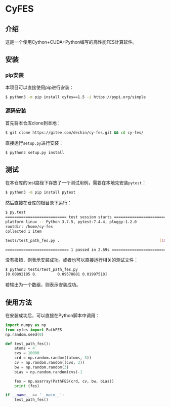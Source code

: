 # CyFES

## 介绍
这是一个使用Cython+CUDA+Python编写的高性能FES计算软件。

## 安装
### pip安装
本项目可以直接使用pip进行安装：
```bash
$ python3 -m pip install cyfes==1.5 -i https://pypi.org/simple
```

### 源码安装
首先将本仓库clone到本地：
```bash
$ git clone https://gitee.com/dechin/cy-fes.git && cd cy-fes/
```
直接运行`setup.py`进行安装：
```bash
$ python3 setup.py install
```

## 测试
在本仓库的test路径下存放了一个测试用例，需要在本地先安装`pytest`：
```bash
$ python3 -m pip install pytest
```
然后直接在仓库的根目录下运行：
```bash
$ py.test
=========================== test session starts ===========================
platform linux -- Python 3.7.5, pytest-7.4.4, pluggy-1.2.0
rootdir: /home/cy-fes
collected 1 item                                                          

tests/test_path_fes.py .                                            [100%]

============================ 1 passed in 2.69s ============================
```
没有报错，则表示安装成功。或者也可以直接运行相关的测试文件：
```bash
$ python3 tests/test_path_fes.py 
[0.00892185 0.         0.09578881 0.01997518]
```
若输出为一个数组，则表示安装成功。

## 使用方法
在安装成功后，可以直接在Python脚本中调用：
```python
import numpy as np
from cyfes import PathFES
np.random.seed(0)

def test_path_fes():
    atoms = 4
    cvs = 10000
    crd = np.random.random((atoms, 3))
    cv = np.random.random((cvs, 3))
    bw = np.random.random(3)
    bias = np.random.random(cvs)-1

    fes = np.asarray(PathFES(crd, cv, bw, bias))
    print (fes)

if __name__ == '__main__':
    test_path_fes()
```
